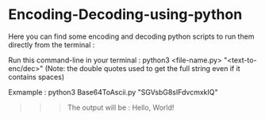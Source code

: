 # Encoding-Decoding-using-python
Here you can find some encoding and decoding python scripts to run them directly from the terminal : 

Run this command-line in your terminal : python3 <file-name.py> "<text-to-enc/dec>" 
(Note: the double quotes used to get the full string even if it contains spaces)

Exmample : python3 Base64ToAscii.py "SGVsbG8sIFdvcmxkIQ"
>>>The output will be : Hello, World!

